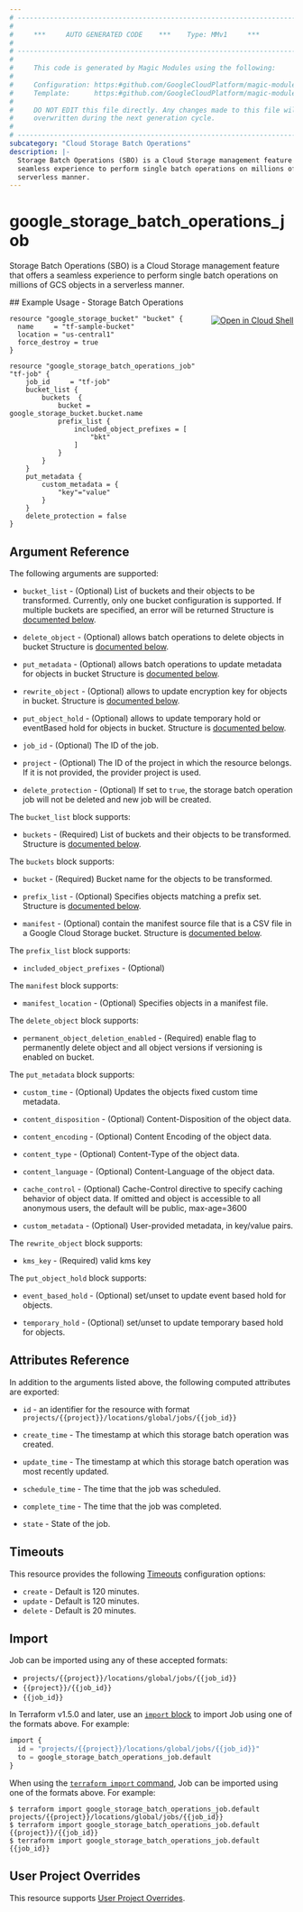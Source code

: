```yaml
---
# ----------------------------------------------------------------------------
#
#     ***     AUTO GENERATED CODE    ***    Type: MMv1     ***
#
# ----------------------------------------------------------------------------
#
#     This code is generated by Magic Modules using the following:
#
#     Configuration: https:#github.com/GoogleCloudPlatform/magic-modules/tree/main/mmv1/products/storagebatchoperations/Job.yaml
#     Template:      https:#github.com/GoogleCloudPlatform/magic-modules/tree/main/mmv1/templates/terraform/resource.html.markdown.tmpl
#
#     DO NOT EDIT this file directly. Any changes made to this file will be
#     overwritten during the next generation cycle.
#
# ----------------------------------------------------------------------------
subcategory: "Cloud Storage Batch Operations"
description: |-
  Storage Batch Operations (SBO) is a Cloud Storage management feature that offers a
  seamless experience to perform single batch operations on millions of GCS objects in a
  serverless manner.
---
```


# google_storage_batch_operations_job

Storage Batch Operations (SBO) is a Cloud Storage management feature that offers a
seamless experience to perform single batch operations on millions of GCS objects in a
serverless manner.



<div class = "oics-button" style="float: right; margin: 0 0 -15px">
  <a href="https://console.cloud.google.com/cloudshell/open?cloudshell_git_repo=https%3A%2F%2Fgithub.com%2Fterraform-google-modules%2Fdocs-examples.git&cloudshell_image=gcr.io%2Fcloudshell-images%2Fcloudshell%3Alatest&cloudshell_print=.%2Fmotd&cloudshell_tutorial=.%2Ftutorial.md&cloudshell_working_dir=storage_batch_operations&open_in_editor=main.tf" target="_blank">
    <img alt="Open in Cloud Shell" src="//gstatic.com/cloudssh/images/open-btn.svg" style="max-height: 44px; margin: 32px auto; max-width: 100%;">
  </a>
</div>
## Example Usage - Storage Batch Operations


```hcl
resource "google_storage_bucket" "bucket" {
  name     = "tf-sample-bucket"
  location = "us-central1"
  force_destroy = true
}

resource "google_storage_batch_operations_job" "tf-job" {
	job_id     = "tf-job"
	bucket_list {
		buckets  {
			bucket = google_storage_bucket.bucket.name
			prefix_list {
				included_object_prefixes = [
					"bkt"
				]
			}
		}
	}
	put_metadata {
		custom_metadata = {
			"key"="value"
		}
	}
	delete_protection = false
}
```

## Argument Reference

The following arguments are supported:



* `bucket_list` -
  (Optional)
  List of buckets and their objects to be transformed. Currently, only one bucket configuration is supported. If multiple buckets are specified, an error will be returned
  Structure is [documented below](#nested_bucket_list).

* `delete_object` -
  (Optional)
  allows batch operations to delete objects in bucket
  Structure is [documented below](#nested_delete_object).

* `put_metadata` -
  (Optional)
  allows batch operations to update metadata for objects in bucket
  Structure is [documented below](#nested_put_metadata).

* `rewrite_object` -
  (Optional)
  allows to update encryption key for objects in bucket.
  Structure is [documented below](#nested_rewrite_object).

* `put_object_hold` -
  (Optional)
  allows to update temporary hold or eventBased hold for objects in bucket.
  Structure is [documented below](#nested_put_object_hold).

* `job_id` -
  (Optional)
  The ID of the job.

* `project` - (Optional) The ID of the project in which the resource belongs.
    If it is not provided, the provider project is used.

* `delete_protection` - (Optional) If set to `true`, the storage batch operation job will not be deleted and new job will be created.



<a name="nested_bucket_list"></a>The `bucket_list` block supports:

* `buckets` -
  (Required)
  List of buckets and their objects to be transformed.
  Structure is [documented below](#nested_bucket_list_buckets).


<a name="nested_bucket_list_buckets"></a>The `buckets` block supports:

* `bucket` -
  (Required)
  Bucket name for the objects to be transformed.

* `prefix_list` -
  (Optional)
  Specifies objects matching a prefix set.
  Structure is [documented below](#nested_bucket_list_buckets_buckets_prefix_list).

* `manifest` -
  (Optional)
  contain the manifest source file that is a CSV file in a Google Cloud Storage bucket.
  Structure is [documented below](#nested_bucket_list_buckets_buckets_manifest).


<a name="nested_bucket_list_buckets_buckets_prefix_list"></a>The `prefix_list` block supports:

* `included_object_prefixes` -
  (Optional)

<a name="nested_bucket_list_buckets_buckets_manifest"></a>The `manifest` block supports:

* `manifest_location` -
  (Optional)
  Specifies objects in a manifest file.

<a name="nested_delete_object"></a>The `delete_object` block supports:

* `permanent_object_deletion_enabled` -
  (Required)
  enable flag to permanently delete object and all object versions if versioning is enabled on bucket.

<a name="nested_put_metadata"></a>The `put_metadata` block supports:

* `custom_time` -
  (Optional)
  Updates the objects fixed custom time metadata.

* `content_disposition` -
  (Optional)
  Content-Disposition of the object data.

* `content_encoding` -
  (Optional)
  Content Encoding of the object data.

* `content_type` -
  (Optional)
  Content-Type of the object data.

* `content_language` -
  (Optional)
  Content-Language of the object data.

* `cache_control` -
  (Optional)
  Cache-Control directive to specify caching behavior of object data. If omitted and object is accessible to all anonymous users, the default will be public, max-age=3600

* `custom_metadata` -
  (Optional)
  User-provided metadata, in key/value pairs.

<a name="nested_rewrite_object"></a>The `rewrite_object` block supports:

* `kms_key` -
  (Required)
  valid kms key

<a name="nested_put_object_hold"></a>The `put_object_hold` block supports:

* `event_based_hold` -
  (Optional)
  set/unset to update event based hold for objects.

* `temporary_hold` -
  (Optional)
  set/unset to update temporary based hold for objects.

## Attributes Reference

In addition to the arguments listed above, the following computed attributes are exported:

* `id` - an identifier for the resource with format `projects/{{project}}/locations/global/jobs/{{job_id}}`

* `create_time` -
  The timestamp at which this storage batch operation was created.

* `update_time` -
  The timestamp at which this storage batch operation was most recently updated.

* `schedule_time` -
  The time that the job was scheduled.

* `complete_time` -
  The time that the job was completed.

* `state` -
  State of the job.


## Timeouts

This resource provides the following
[Timeouts](https://developer.hashicorp.com/terraform/plugin/sdkv2/resources/retries-and-customizable-timeouts) configuration options:

- `create` - Default is 120 minutes.
- `update` - Default is 120 minutes.
- `delete` - Default is 20 minutes.

## Import


Job can be imported using any of these accepted formats:

* `projects/{{project}}/locations/global/jobs/{{job_id}}`
* `{{project}}/{{job_id}}`
* `{{job_id}}`


In Terraform v1.5.0 and later, use an [`import` block](https://developer.hashicorp.com/terraform/language/import) to import Job using one of the formats above. For example:

```tf
import {
  id = "projects/{{project}}/locations/global/jobs/{{job_id}}"
  to = google_storage_batch_operations_job.default
}
```

When using the [`terraform import` command](https://developer.hashicorp.com/terraform/cli/commands/import), Job can be imported using one of the formats above. For example:

```
$ terraform import google_storage_batch_operations_job.default projects/{{project}}/locations/global/jobs/{{job_id}}
$ terraform import google_storage_batch_operations_job.default {{project}}/{{job_id}}
$ terraform import google_storage_batch_operations_job.default {{job_id}}
```

## User Project Overrides

This resource supports [User Project Overrides](https://registry.terraform.io/providers/hashicorp/google/latest/docs/guides/provider_reference#user_project_override).
